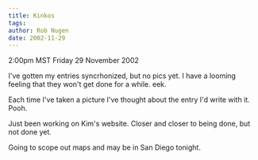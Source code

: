 ```yaml
---
title: Kinkos
tags: 
author: Rob Nugen
date: 2002-11-29
---
```


<p class=date>2:00pm MST Friday 29 November 2002</p>

<p>I've gotten my entries syncrhonized, but no pics yet.  I have a
looming feeling that they won't get done for a while.  eek.</p>

<p>Each time I've taken a picture I've thought about the entry I'd
write with it.  Pooh.</p>

<p>Just been working on Kim's website.  Closer and closer to being
done, but not done yet.</p>

<p>Going to scope out maps and may be in San Diego tonight.</p>
